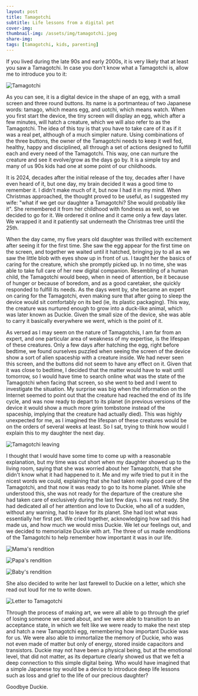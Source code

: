 ```yaml
---
layout: post
title: Tamagotchi
subtitle: Life lessons from a digital pet
cover-img: 
thumbnail-img: /assets/img/tamagotchi.jpeg
share-img:
tags: [tamagotchi, kids, parenting]
---
```



If you lived during the late 90s and early 2000s, it is very likely that at least you saw a Tamagotchi.
In case you don't know what a Tamagotchi is, allow me to introduce you to it:

![Tamagotchi](/assets/img/tamagotchi.jpeg)

As you can see, it is a digital device in the shape of an egg, with a small screen and three round buttons.
Its name is a portmanteau of two Japanese words: tamago, which means egg, and uotchi, which means watch.
When you first start the device, the tiny screen will display an egg, which after a few minutes, will
hatch a creature, which we will also refer to as the Tamagotchi. The idea of this toy is that you have
to take care of it as if it was a real pet, although of a much simpler nature. Using combinations of the
three buttons, the owner of the Tamagotchi needs to keep it well fed, healthy, happy and disciplined, all
through a set of actions designed to fulfill each and every need of the Tamagotchi. This way, one can nurture
the creature and see it evolve/grow as the days go by. It is a simple toy and many of us 90s kids had one
at some point of our childhoods.

It is 2024, decades after the initial release of the toy, decades after I have even heard of it, but one
day, my brain decided it was a good time to remember it. I didn't make much of it, but now I had it in
my mind. When Christmas approached, the thought proved to be useful, as I suggested my wife: "what if we
get our daughter a Tamagotchi? She would probably like it". She remembered it from her childhood with fondness
as well, so we decided to go for it. We ordered it online and it came only a few days later. We wrapped it
and it patiently sat underneath the Christmas tree until the 25th.

When the day came, my five years old daughter was thrilled with excitement after seeing it for the first time. She saw
the egg appear for the first time on the screen, and together we waited until it hatched, bringing joy
to all as we saw the little blob with eyes show up in front of us. I taught her the basics of caring for the 
creature, which she promptly picked up. In no time, she was able to take full care of her new digital
companion. Resembling of a human child, the Tamagotchi would beep, when in need of attention, be it because
of hunger or because of boredom, and as a good caretaker, she quickly responded to fulfill its needs.
As the days went by, she became an expert on caring for the Tamagotchi, even making sure that after going
to sleep the device would sit comfortably on its bed (ie, its plastic packaging). This way, the creature
was nurtured enough to grow into a duck-like animal, which was later known as Duckie. Given the small size
of the device, she was able to carry it basically everywhere we went, which is the point of it.

As versed as I may seem on the nature of Tamagotchis, I am far from an expert, and one particular area
of weakness of my expertise, is the lifespan of these creatures. Only a few days after hatching the egg,
right before bedtime, we found ourselves puzzled when seeing the screen of the device show a sort of alien
spaceship with a creature inside. We had never seen this screen, and the buttons did not seem to have any
effect on it. Given that it was close to bedtime, I decided that the matter would have
to wait until tomorrow, so I would have time to search online what was the state of the Tamagotchi when
facing that screen, so she went to bed and I went to investigate the situation. My surprise was big when
the information on the Internet seemed to point out that the creature had reached the end of its
life cycle, and was now ready to depart to its planet (in previous versions of the device it would show a
much more grim tombstone instead of the spaceship, implying that the creature had actually died). This
was highly unexpected for me, as I imagined the lifespan of these creatures would be on the orders of 
several weeks at least. So I sat, trying to think how would I explain this to my daughter the next day.

![Tamagotchi leaving](/assets/img/tamagotchi-spaceship.jpg)

I thought that I would have some time to come up with a reasonable explanation, but my time was cut short
when my daughter showed up to the living room, saying that she was worried about her Tamagotchi, that she
didn't know what it had happened to it. Me and my wife tried to put it in the nicest words we could,
explaining that she had taken really good care of the Tamagotchi, and that now it was ready to go to its
home planet. While she understood this, she was not ready for the departure of the creature she had taken
care of exclusively during the last few days. I was not ready. She had dedicated all of her attention and
love to Duckie, who all of a sudden, without any warning, had to leave for its planet. She had lost what was
essentially her first pet. We cried together, acknowledging how sad this had made us, and how much we 
would miss Duckie. We let our feelings out, and we decided to memorialize Duckie with art. The three of us
made renditions of the Tamagotchi to help remember how important it was in our life.

![Mama's rendition](/assets/img/tamagotchi-drawing-2.jpg)

![Papa's rendition](/assets/img/tamagotchi-drawing-1.jpg)

![Baby's rendition](/assets/img/tamagotchi-drawing-3.jpg)

She also decided to write her last farewell to Duckie on a letter, which she read out loud for me to write down.

![Letter to Tamagotchi](/assets/img/letter-to-tamagotchi.jpg)

Through the process of making art, we were all able to go through the grief of losing someone we cared about,
and we were able to transition to an acceptance state, in which we felt like we were ready to make the next
step and hatch a new Tamagotchi egg, remembering how important Duckie was for us. We were also able to
immortalize the memory of Duckie, who was not even made of matter but only of energy, stored inside capacitors
and transistors. Duckie may not have been a physical being, but at the emotional level, that did not matter,
as its departure clearly showed us that we felt a deep connection to this simple digital being. Who would have
imagined that a simple Japanese toy would be a device to introduce deep life lessons such as loss and grief
to the life of our precious daughter? 

Goodbye Duckie.
